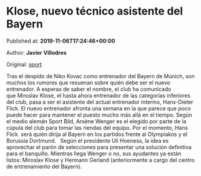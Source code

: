 
# Klose, nuevo técnico asistente del Bayern

Published at: **2019-11-06T17:24:46+00:00**

Author: **Javier Villodres**

Original: [sport](https://www.sport.es/es/noticias/bundesliga/klose-nuevo-tecnico-asistente-del-bayern-7717013)

Tras el despido de Niko Kovac como entrenador del Bayern de Múnich, son muchos los rumores que resuenan sobre quién debe ser el nuevo entrenador. A esperas de saber el nombre, el club ha comunicado que Miroslav Klose, el hasta ahora entrenador de las categorías inferiores del club, pasa a ser el asistente del actual entrenador interino, Hans-Dieter Flick.
El nuevo entrenador afronta una semana en la que parece que poco puede hacer para mantener el puesto mucho más allá en el tiempo. Según el medio alemán Sport Bild, Arsène Wenger es el elegido por parte de la cúpula del club para tomar las riendas del equipo. Por el momento, Hans Flick  será quién dirija al Bayern en los partidos frente al Olympiakos y el Borussia Dortmund.  
Según el presidente Uli Hoeness, la idea es aprovechar el parón de selecciones para presentar una solución definitiva para el banquillo. Mientras llega Wenger o no, sus ayudantes ya están listos: Miroslav Klose y Hermann Gerland (anteriormente a cargo del centro de entrenamiento del Bayern).
